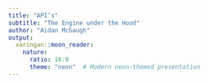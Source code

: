 ```yaml
---
title: "API’s"
subtitle: "The Engine under the Hood"
author: "Aidan McGaugh"
output:
  xaringan::moon_reader:
    nature:
      ratio: 16:9
      theme: "neon"  # Modern neon-themed presentation
---
```

